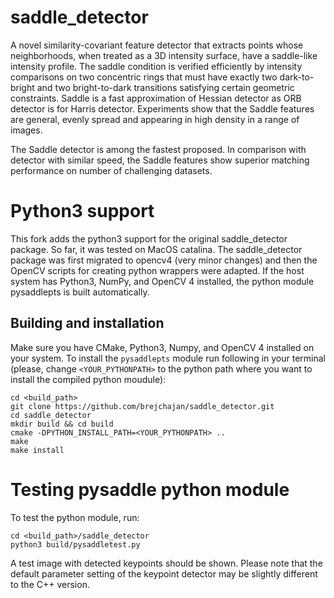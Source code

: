 # saddle_detector
A novel similarity-covariant feature detector that extracts points whose
neighborhoods, when treated as a 3D intensity surface, have a saddle-like
intensity profile. The saddle condition is verified efficiently by intensity
comparisons on two concentric rings that must have exactly two dark-to-bright
and two bright-to-dark transitions satisfying certain geometric constraints.
Saddle is a fast approximation of Hessian detector as ORB detector is for
Harris detector. Experiments show that the Saddle features are general, evenly
spread and appearing in high density in a range of images.

The Saddle detector is among the fastest proposed. In comparison with detector
with similar speed, the Saddle features show superior matching performance on
number of challenging datasets.

# Python3 support
This fork adds the python3 support for the original saddle_detector package. So far, it was tested on MacOS catalina.
The saddle_detector package was first migrated to opencv4 (very minor changes)
and then the OpenCV scripts for creating python wrappers were adapted. If the
host system has Python3, NumPy, and OpenCV 4 installed, the python module
pysaddlepts is built automatically.

## Building and installation
Make sure you have CMake, Python3, Numpy, and OpenCV 4 installed on your system. To install the `pysaddlepts` module run following in your terminal (please, change `<YOUR_PYTHONPATH>` to the python path where you want to install the compiled python moudule):
```
cd <build_path>
git clone https://github.com/brejchajan/saddle_detector.git
cd saddle_detector
mkdir build && cd build
cmake -DPYTHON_INSTALL_PATH=<YOUR_PYTHONPATH> ..
make
make install
```

# Testing pysaddle python module
To test the python module, run:
```
cd <build_path>/saddle_detector
python3 build/pysaddletest.py
```

A test image with detected keypoints should be shown. Please note that the default parameter setting of the keypoint detector may be slightly different to the C++ version.
